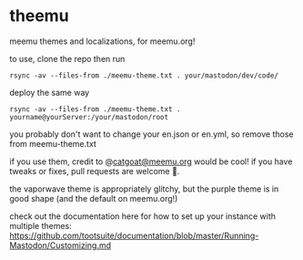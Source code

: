 # theemu
meemu themes and localizations, for meemu.org!


to use, clone the repo then run

`rsync -av --files-from ./meemu-theme.txt . your/mastodon/dev/code/`

deploy the same way

`rsync -av --files-from ./meemu-theme.txt . yourname@yourServer:/your/mastodon/root`


you probably don't want to change your en.json or en.yml, so remove those from meemu-theme.txt 

if you use them, credit to @catgoat@meemu.org would be cool! if you have tweaks or fixes, pull requests are welcome 💜. 

the vaporwave theme is appropriately glitchy, but the purple theme is in good shape (and the default on meemu.org!)

check out the documentation here for how to set up your instance with multiple themes: https://github.com/tootsuite/documentation/blob/master/Running-Mastodon/Customizing.md 
